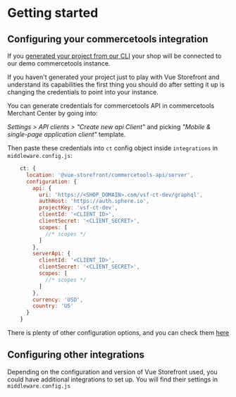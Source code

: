 # Getting started


## Configuring your commercetools integration

If you [generated your project from our CLI](/general/installation.html) your shop will be connected to our demo commercetools instance.

If you haven't generated your project just to play with Vue Storefront and understand its capabilities the first thing you should do after setting it up is changing the credentials to point into your instance.

You can generate credentials for commercetools API in commercetools Merchant Center by going into:

_Settings > API clients > "Create new api Client"_ and picking _"Mobile & single-page application client"_ template.

Then paste these credentials into `ct` config object inside `integrations` in `middleware.config.js`:

```js
    ct: {
      location: '@vue-storefront/commercetools-api/server',
      configuration: {
        api: {
          uri: 'https://<SHOP_DOMAIN>.com/vsf-ct-dev/graphql',
          authHost: 'https://auth.sphere.io',
          projectKey: 'vsf-ct-dev',
          clientId: '<CLIENT_ID>',
          clientSecret: '<CLIENT_SECRET>',
          scopes: [
            //* scopes */
          ]
        },
        serverApi: {
          clientId: '<CLIENT_ID>',
          clientSecret: '<CLIENT_SECRET>',
          scopes: [
            //* scopes */
          ]
        },
        currency: 'USD',
        country: 'US'
      }
    }
```

There is plenty of other configuration options, and you can check them [here](./configuration.md)

## Configuring other integrations

Depending on the configuration and version of Vue Storefront used, you could have additional integrations to set up. You will find their settings in `middleware.config.js`
